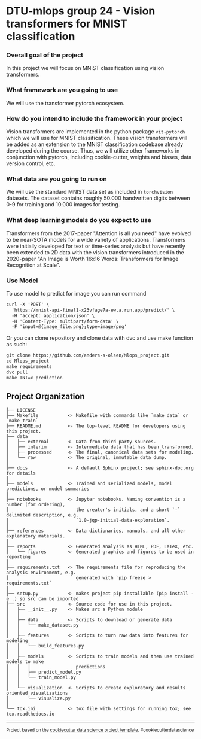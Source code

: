 # DTU-mlops group 24 - Vision transformers for MNIST classification

### Overall goal of the project
In this project we will focus on MNIST classification using vision transformers.

### What framework are you going to use
We will use the transformer pytorch ecosystem.

### How do you intend to include the framework in your project
Vision transformers are implemented in the python package `vit-pytorch` which we will use for MNIST classification. These vision transformers will be added as an extension to the MNIST classification codebase already developed during the course. Thus, we will utilize other frameworks in conjunction with pytorch, including cookie-cutter, weights and biases, data version control, etc.

### What data are you going to run on
We will use the standard MNIST data set as included in `torchvision` datasets. The dataset contains roughly 50.000 handwritten digits between 0-9 for training and 10.000 images for testing.

### What deep learning models do you expect to use
Transformers from the 2017-paper "Attention is all you need" have evolved to be near-SOTA models for a wide variety of applications. Transformers were initially developed for text or time-series analysis but have recently been extended to 2D data with the vision transformers introduced in the 2020-paper "An Image is Worth 16x16 Words: Transformers for Image Recognition at Scale".

### Use Model

To use model to predict for image you can run command
```Markdown
curl -X 'POST' \
  'https://mnist-api-final1-x23vfage7a-ew.a.run.app/predict/' \
  -H 'accept: application/json' \
  -H 'Content-Type: multipart/form-data' \
  -F 'input=@{image_file.png};type=image/png'
```
Or you can clone repository and clone data with dvc and use make function as such:

```Markdown
git clone https://github.com/anders-s-olsen/Mlops_project.git
cd Mlops_project
make requirements
dvc pull
make INT=x prediction
```

Project Organization
------------

    ├── LICENSE
    ├── Makefile           <- Makefile with commands like `make data` or `make train`
    ├── README.md          <- The top-level README for developers using this project.
    ├── data
    │   ├── external       <- Data from third party sources.
    │   ├── interim        <- Intermediate data that has been transformed.
    │   ├── processed      <- The final, canonical data sets for modeling.
    │   └── raw            <- The original, immutable data dump.
    │
    ├── docs               <- A default Sphinx project; see sphinx-doc.org for details
    │
    ├── models             <- Trained and serialized models, model predictions, or model summaries
    │
    ├── notebooks          <- Jupyter notebooks. Naming convention is a number (for ordering),
    │                         the creator's initials, and a short `-` delimited description, e.g.
    │                         `1.0-jqp-initial-data-exploration`.
    │
    ├── references         <- Data dictionaries, manuals, and all other explanatory materials.
    │
    ├── reports            <- Generated analysis as HTML, PDF, LaTeX, etc.
    │   └── figures        <- Generated graphics and figures to be used in reporting
    │
    ├── requirements.txt   <- The requirements file for reproducing the analysis environment, e.g.
    │                         generated with `pip freeze > requirements.txt`
    │
    ├── setup.py           <- makes project pip installable (pip install -e .) so src can be imported
    ├── src                <- Source code for use in this project.
    │   ├── __init__.py    <- Makes src a Python module
    │   │
    │   ├── data           <- Scripts to download or generate data
    │   │   └── make_dataset.py
    │   │
    │   ├── features       <- Scripts to turn raw data into features for modeling
    │   │   └── build_features.py
    │   │
    │   ├── models         <- Scripts to train models and then use trained models to make
    │   │   │                 predictions
    │   │   ├── predict_model.py
    │   │   └── train_model.py
    │   │
    │   └── visualization  <- Scripts to create exploratory and results oriented visualizations
    │       └── visualize.py
    │
    └── tox.ini            <- tox file with settings for running tox; see tox.readthedocs.io


--------

<p><small>Project based on the <a target="_blank" href="https://drivendata.github.io/cookiecutter-data-science/">cookiecutter data science project template</a>. #cookiecutterdatascience</small></p>
